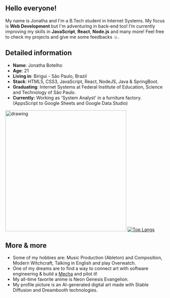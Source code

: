 ## Hello everyone!

My name is Jonatha and I'm a B.Tech student in Internet Systems. My focus is **Web Development** but I'm adventuring in back-end too! I’m currently improving my skills in **JavaScript**, **React**, <span id="nodeJsText">**Node.js**</span> and many more! Feel free to check my projects and give me some feedbacks ☺️.

## Detailed information

* **Name**: Jonatha Botelho
* **Age**: 21
* **Living in**: Birigui - São Paulo, Brazil
* **Stack**: HTML5, CSS3, JavaScript, React, NodeJS, Java & SpringBoot.
* **Graduating**: Internet Systems at Federal Institute of Education, Science and Technology of São Paulo.
* **Currently:** Working as 'System Analyst' in a furniture factory. (AppsScript to Google Sheets and Google Data Studio)

<img src="https://i.pinimg.com/originals/9d/8e/fa/9d8efa6843eeef3b5700f35ecfe3eef5.gif" alt="drawing" width="380"/> [![Top Langs](https://github-readme-stats.vercel.app/api/top-langs/?username=jonathabot)](https://github.com/jonathabot/github-readme-stats)

## More & more
* Some of my hobbies are: Music Production (Ableton) and Composition, Modern Witchcraft, Talking in English and play Overwatch.  
* One of my dreams are to find a way to connect art with software engineering & build a [Mecha](https://www.google.com/search?q=Mecha+robot) and pilot it!  
* My all-time favorite anime is Neon Genesis Evangelion. 
* My profile picture is an AI-generated digital art made with Stable Diffusion and Dreambooth technologies. 
